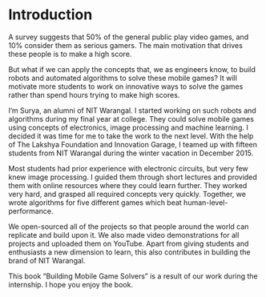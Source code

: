 # Introduction

A survey suggests that 50% of the general public play video games, and 10% consider them as serious gamers. The main motivation that drives these people is to make a high score.

But what if we can apply the concepts that, we as engineers know, to build robots and automated algorithms to solve these mobile games? It will motivate more students to work on innovative ways to solve the games rather than spend hours trying to make high scores.

I’m Surya, an alumni of NIT Warangal. I started working on such robots and algorithms during my final year at college. They could solve mobile games using concepts of electronics, image processing and machine learning. I decided it was time for me to take the work to the next level. With the help of The Lakshya Foundation and Innovation Garage, I teamed up with fifteen students from NIT Warangal during the winter vacation in December 2015. 

Most students had prior experience with electronic circuits, but very few knew image processing. I guided them through short lectures and provided them with online resources where they could learn further. They worked very hard, and grasped all required concepts very quickly. Together, we wrote algorithms for five different games which beat human-level-performance. 

We open-sourced all of the projects so that people around the world can replicate and build upon it. We also made video demonstrations for all projects and uploaded them on YouTube. Apart from giving students and enthusiasts a new dimension to learn, this also contributes in building the brand of NIT Warangal.

This book “Building Mobile Game Solvers” is a result of our work during the internship. I hope you enjoy the book.